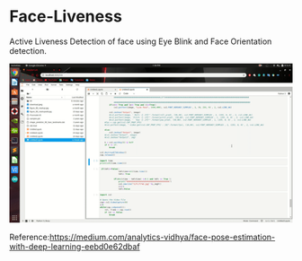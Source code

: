# Face-Liveness
Active Liveness Detection of face using Eye Blink and Face Orientation detection.

![Demo](Face_Orientation_Demo.gif)

Reference:https://medium.com/analytics-vidhya/face-pose-estimation-with-deep-learning-eebd0e62dbaf
